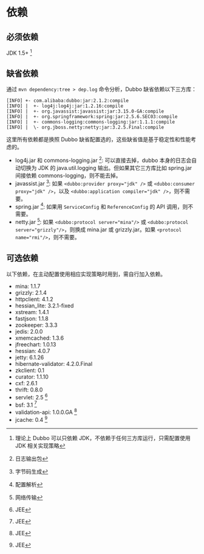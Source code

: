 # 依赖

## 必须依赖
JDK 1.5+ [^1]

## 缺省依赖
通过 `mvn dependency:tree > dep.log` 命令分析，Dubbo 缺省依赖以下三方库：

```
[INFO] +- com.alibaba:dubbo:jar:2.1.2:compile
[INFO] |  +- log4j:log4j:jar:1.2.16:compile 
[INFO] |  +- org.javassist:javassist:jar:3.15.0-GA:compile
[INFO] |  +- org.springframework:spring:jar:2.5.6.SEC03:compile
[INFO] |  +- commons-logging:commons-logging:jar:1.1.1:compile
[INFO] |  \- org.jboss.netty:netty:jar:3.2.5.Final:compile
```

这里所有依赖都是换照 Dubbo 缺省配置选的，这些缺省值是基于稳定性和性能考虑的。

* log4j.jar 和 commons-logging.jar [^2]: 可以直接去掉，dubbo 本身的日志会自动切换为 JDK 的 java.util.logging 输出。但如果其它三方库比如 spring.jar 间接依赖 commons-logging，则不能去掉。   
* javassist.jar [^3]: 如果 `<dubbo:provider proxy="jdk" />` 或 `<dubbo:consumer proxy="jdk" />`，以及 `<dubbo:application compiler="jdk" />`，则不需要。
* spring.jar [^4]: 如果用 `ServiceConfig` 和 `ReferenceConfig` 的 API 调用，则不需要。
* netty.jar [^5]: 如果 `<dubbo:protocol server="mina"/>` 或 `<dubbo:protocol server="grizzly"/>`，则换成 mina.jar 或 grizzly.jar。如果 `<protocol name="rmi"/>`，则不需要。
    
## 可选依赖
以下依赖，在主动配置使用相应实现策略时用到，需自行加入依赖。

* mina: 1.1.7
* grizzly: 2.1.4
* httpclient: 4.1.2
* hessian_lite: 3.2.1-fixed
* xstream: 1.4.1
* fastjson: 1.1.8
* zookeeper: 3.3.3
* jedis: 2.0.0
* xmemcached: 1.3.6
* jfreechart: 1.0.13
* hessian: 4.0.7
* jetty: 6.1.26
* hibernate-validator: 4.2.0.Final
* zkclient: 0.1
* curator: 1.1.10
* cxf: 2.6.1
* thrift: 0.8.0
* servlet: 2.5 [^6]
* bsf: 3.1 [^6]
* validation-api: 1.0.0.GA [^6]
* jcache: 0.4 [^6]

[^1]: 理论上 Dubbo 可以只依赖 JDK，不依赖于任何三方库运行，只需配置使用 JDK 相关实现策略
[^2]: 日志输出包
[^3]: 字节码生成
[^4]: 配置解析
[^5]: 网络传输
[^6]: JEE